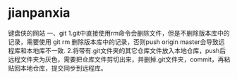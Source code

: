 # jianpanxia
键盘侠的网站
一、git
1.git中直接使用rm命令会删除文件，但是不删除版本库中的记录，需要使用 git rm 删除版本库中的记录，否则push origin master会导致远程库和本地库不一致.
2.将带有.git文件夹的其它仓库文件放入本地仓库，push后远程文件夹为灰色，需要把仓库文件剪切出来，并删掉.git文件夹，commit，再粘贴回本地仓库，提交同步到远程库。
